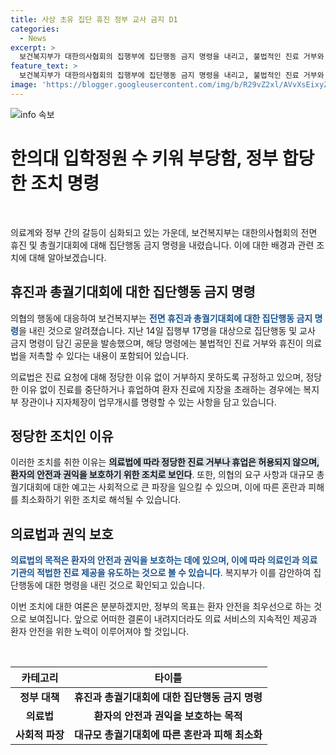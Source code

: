 ```yaml
---
title: 사상 초유 집단 휴진 정부 교사 금지 D1
categories:
  - News
excerpt: >
  보건복지부가 대한의사협회의 집행부에 집단행동 금지 명령을 내리고, 불법적인 진료 거부와 휴진이 의료법을 저촉할 수 있다는 내용을 밝혔습니다. 의료법은 진료 요청을 받은 경우 정당한 이유 없이 거부할 수 없도록 규정하고 있으며, 의료인이나 의료기관 개설자가 의료 서비스를 중단하면 복지부 장관이나 지자체장이 업무개시를 명령할 수 있습니다. 대한의사협회는 의대 정원 증원안 등을 요구하며 전국 집단 휴진과 총궐기대회를 예고했습니다.
feature_text: >
  보건복지부가 대한의사협회의 집행부에 집단행동 금지 명령을 내리고, 불법적인 진료 거부와 휴진이 의료법을 저촉할 수 있다는 내용을 밝혔습니다. 의료법은 진료 요청을 받은 경우 정당한 이유 없이 거부할 수 없도록 규정하고 있으며, 의료인이나 의료기관 개설자가 의료 서비스를 중단하면 복지부 장관이나 지자체장이 업무개시를 명령할 수 있습니다. 대한의사협회는 의대 정원 증원안 등을 요구하며 전국 집단 휴진과 총궐기대회를 예고했습니다.
image: 'https://blogger.googleusercontent.com/img/b/R29vZ2xl/AVvXsEixyZcFfHzMRdzZMjFBmAUKJYCLCGyLL1o632UiGVXcaFdKo_bkvkuCioo0uUKlGfBVcT3P84aROyZIXSBEx3Aw5nCQ3pTgDom1WDC4m8eifvWiAmWEEVb4x6G_l8C0QH225ldMjyaFvpxGEBGNO37VmDTDMHGhJPq73UglMfDca1-0aw/s1600/blogspot.png'
---
```


<p><img src="https://blogger.googleusercontent.com/img/b/R29vZ2xl/AVvXsEixyZcFfHzMRdzZMjFBmAUKJYCLCGyLL1o632UiGVXcaFdKo_bkvkuCioo0uUKlGfBVcT3P84aROyZIXSBEx3Aw5nCQ3pTgDom1WDC4m8eifvWiAmWEEVb4x6G_l8C0QH225ldMjyaFvpxGEBGNO37VmDTDMHGhJPq73UglMfDca1-0aw/s1600/blogspot.png" alt="info 속보" /></p>

<h1>한의대 입학정원 수 키워 부당함, 정부 합당한 조치 명령</h1>

<p data-ke-size="size16">&nbsp;</p>

<p>의료계와 정부 간의 갈등이 심화되고 있는 가운데, 보건복지부는 대한의사협회의 전면 휴진 및 총궐기대회에 대해 집단행동 금지 명령을 내렸습니다. 이에 대한 배경과 관련 조치에 대해 알아보겠습니다.</p>

<h2 data-ke-size="size26">휴진과 총궐기대회에 대한 집단행동 금지 명령</h2>

<p>의협의 행동에 대응하여 보건복지부는 <b><span style="color: #1a5490;">전면 휴진과 총궐기대회에 대한 집단행동 금지 명령</span></b>을 내린 것으로 알려졌습니다. 지난 14일 집행부 17명을 대상으로 집단행동 및 교사 금지 명령이 담긴 공문을 발송했으며, 해당 명령에는 불법적인 진료 거부와 휴진이 의료법을 저촉할 수 있다는 내용이 포함되어 있습니다.</p>

<p>의료법은 진료 요청에 대해 정당한 이유 없이 거부하지 못하도록 규정하고 있으며, 정당한 이유 없이 진료를 중단하거나 휴업하여 환자 진료에 지장을 초래하는 경우에는 복지부 장관이나 지자체장이 업무개시를 명령할 수 있는 사항을 담고 있습니다.</p>

<h2 data-ke-size="size26">정당한 조치인 이유</h2>

<p>이러한 조치를 취한 이유는 <b><span style="background-color: #21538527;">의료법에 따라 정당한 진료 거부나 휴업은 허용되지 않으며, 환자의 안전과 권익을 보호하기 위한 조치로 보인다</span></b>. 또한, 의협의 요구 사항과 대규모 총궐기대회에 대한 예고는 사회적으로 큰 파장을 일으킬 수 있으며, 이에 따른 혼란과 피해를 최소화하기 위한 조치로 해석될 수 있습니다.</p>

<h2 data-ke-size="size26">의료법과 권익 보호</h2>

<p><b><span style="color: #1a5490;">의료법의 목적은 환자의 안전과 권익을 보호하는 데에 있으며, 이에 따라 의료인과 의료기관의 적법한 진료 제공을 유도하는 것으로 볼 수 있습니다</span></b>. 복지부가 이를 감안하여 집단행동에 대한 명령을 내린 것으로 확인되고 있습니다.</p>

<p>이번 조치에 대한 여론은 분분하겠지만, 정부의 목표는 환자 안전을 최우선으로 하는 것으로 보여집니다. 앞으로 어떠한 결론이 내려지더라도 의료 서비스의 지속적인 제공과 환자 안전을 위한 노력이 이루어져야 할 것입니다.</p>

<p data-ke-size="size16">&nbsp;</p>

<table>
<thead>
<tr>
<th style="text-align: center; height: 17px;"><b>카테고리</b></th>
<th style="text-align: center; height: 17px;"><b>타이틀</b></th>
</tr>
</thead>
<tbody>
<tr>
<td style="text-align: center; height: 17px;"><b>정부 대책</b></td>
<td style="text-align: center; height: 17px;"><b>휴진과 총궐기대회에 대한 집단행동 금지 명령</b></td>
</tr>
<tr>
<td style="text-align: center; height: 17px;"><b>의료법</b></td>
<td style="text-align: center; height: 17px;"><b>환자의 안전과 권익을 보호하는 목적</b></td>
</tr>
<tr>
<td style="text-align: center; height: 17px;"><b>사회적 파장</b></td>
<td style="text-align: center; height: 17px;"><b>대규모 총궐기대회에 따른 혼란과 피해 최소화</b></td>
</tr>
</tbody>
</table>

<p data-ke-size="size16">&nbsp;</p>

